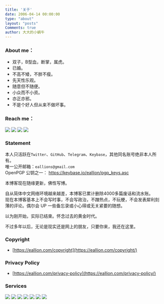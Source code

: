 ```yaml
---
title: '关于'
date: 2006-04-14 00:00:00
type: "about"
layout: "posts"
Comments: true
author: 大大的小蜗牛
---
```


### About me：
- 双子，B型血，断掌，属虎。
- 已婚。
- 不高不矮，不胖不瘦。
- 先天性乐观。
- 随意但不随便。
- 小众而不小资。
- 亦正亦邪。
- 不是个好人但从来不做坏事。

<!--
- 机会总是垂青于有准备的人 
- *Chance favors the prepared mind*
-->

### Reach me：

<a href="mailto:eallions@gmail.com" target="_blank" rel="noopener"><img src="https://4.vercel.app/static/Gmail/555/eallions@gmail.com/4285f4?icon=google"></a>
<a href="https://t.me/eallion" target="_blank" rel="noopener"><img src="https://badg.vercel.app/badge/Telegram/eallion/cyan?color=32afed&icon=telegram"></a>
<a href="https://twitter.com/eallion" target="_blank" rel="noopener"><img src="https://4.vercel.app/static/Twitter/555/eallion/1da1f2?icon=twitter"></a>
<img src="https://4.vercel.app/static/Motto%3A/555/%E6%9C%BA%E4%BC%9A%E6%80%BB%E6%98%AF%E5%9E%82%E9%9D%92%E4%BA%8E%E6%9C%89%E5%87%86%E5%A4%87%E7%9A%84%E4%BA%BA/000/Chance%20favors%20the%20prepared%20mind/f90?icon=tag&iconcolor=fff&opacity=0.8">

### Statement

本人只活跃在`Twitter`、`GitHub`、`Telegram`、`Keybase`，其他同名账号绝非本人所有。  
唯一公开邮箱：`eallions@gmail.com`   
OpenPGP 公钥之一： <https://keybase.io/eallion/pgp_keys.asc>  

本博客现在随缘更新，佛性写博。

自从简体中文网络环境越来越差，本博客已累计删除4000多篇废话和流水账。  
现在本博客基本上不会写时事，不会写政治，不蹭热点，不玩梗，不会发表犀利刻薄的评论。偶尔会 UP 一些备忘录或小心得或无关紧要的随想。

以为刚开始，实际已结束。怀念过去的黄金时代。

不过多年以后，无论是现实还是网上的朋友，只要你来，我还在这里。

### Copyright
- [https://eallion.com/copyright](https://eallion.com/copyright/)

### Privacy Policy
- [https://eallion.com/privacy-policy](https://eallion.com/privacy-policy/)

### Services
<img src="https://badg.vercel.app/badge/icon/Aliyun?icon=aliyun&label">
<img src="https://badg.vercel.app/badge/icon/CloudBase?icon=terminal&label">
<img src="https://badg.vercel.app/badge/icon/GitHub?icon=github&label">
<img src="https://badg.vercel.app/badge/icon/Google?icon=google-plus&label">
<img src="https://badg.vercel.app/badge/icon/Hugo?icon=terminal&label">
<img src="https://badg.vercel.app/badge/icon/Tencent%20Cloud?icon=qq&label">
<img src="https://badg.vercel.app/badge/icon/Upyun?icon=chrome&label">